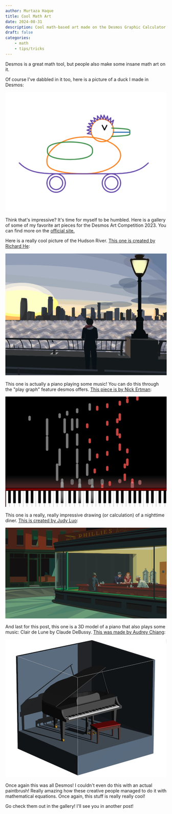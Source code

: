 ```yaml
---
author: Murtaza Haque
title: Cool Math Art
date: 2024-08-31
description: Cool math-based art made on the Desmos Graphic Calculator
draft: false
categories: 
    - math
    - tips/tricks
---
```


Desmos is a great math tool, but people also make some insane math art on it. 

Of course I've dabbled in it too, here is a picture of a duck I made in Desmos:

![Mohawk Duck!!](MohawkDuck.png)

Think that's impressive? It's time for myself to be humbled. Here is a gallery of some of my favorite art pieces for the Desmos Art Competition 2023. You can find more on the [official site.](https://www.desmos.com/art)

Here is a really cool picture of the Hudson River. [This one is created by Richard He](https://www.desmos.com/calculator/nkwvtfuv99):

!["Sunset on the Hudson" by Richard He](SunsetHudsonRichardHe.png)

This one is actually a piano playing some music! You can do this through the \"play graph\" feature desmos offers. [This piece is by Nick Ertman](https://www.desmos.com/calculator/yvchjdew6g):

!["Playing the Tempest" by Nick Ertman](TempestNickErtman.png)

This one is a really, really impressive drawing (or calculation) of a nighttime diner. [This is created by Judy Luo](https://www.desmos.com/calculator/1cwbqzjqjm):

!["Nighthawks" by Judy Luo](NighthawksJudyLuo.png)

And last for this post, this one is a 3D model of a piano that also plays some music: Clair de Lune by Claude DeBussy. [This was made by Audrey Chiang](https://www.desmos.com/3d/4fe020e052):

!["Clair de Lune" by Audrey Chiang](ClaireDeLuneAudreyChiang.png)

Once again this was all Desmos! I couldn't even do this with an actual paintbrush! Really amazing how these creative people managed to do it with mathematical equations. Once again, this stuff is really really cool!

Go check them out in the gallery! I'll see you in another post!